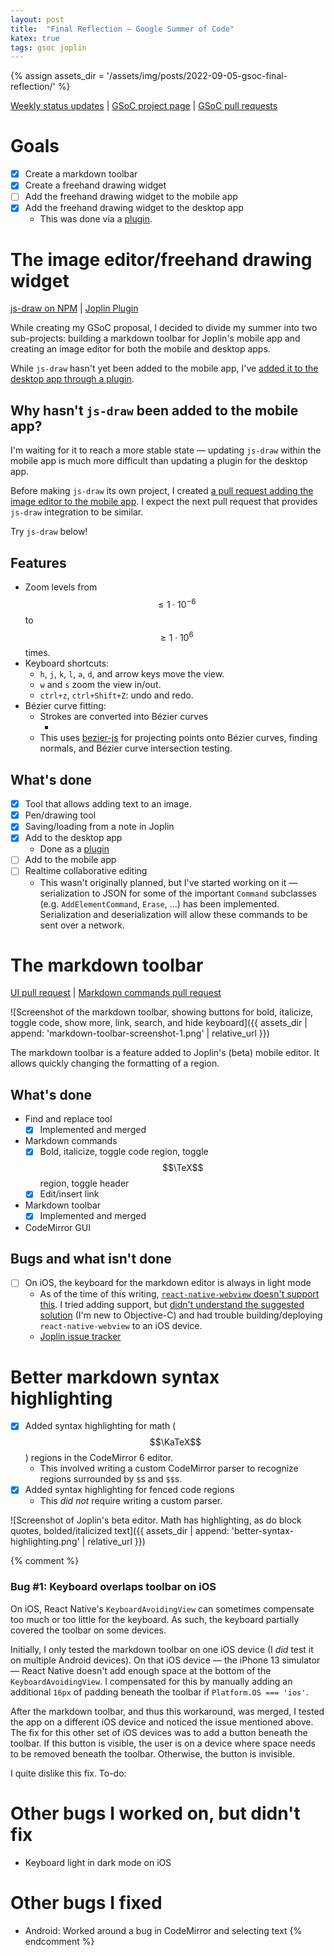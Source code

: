 ```yaml
---
layout: post
title:  "Final Reflection — Google Summer of Code"
katex: true
tags: gsoc joplin
---
```


{% assign assets_dir = '/assets/img/posts/2022-09-05-gsoc-final-reflection/' %}

<!-- Relevant links -->
[Weekly status updates][weekly-status-updates] | [GSoC project page][gsoc-project-page] | [GSoC pull requests][gsoc-pull-requests]

# Goals
 - [x] Create a markdown toolbar
 - [x] Create a freehand drawing widget
 - [ ] Add the freehand drawing widget to the mobile app
 - [x] Add the freehand drawing widget to the desktop app
   - This was done via a [plugin][js-draw-plugin].

# The image editor/freehand drawing widget
[js-draw on NPM][js-draw-npm] | [Joplin Plugin][js-draw-plugin]

While creating my GSoC proposal, I decided to divide my summer into two sub-projects: building a markdown toolbar for Joplin's mobile app and creating an image editor for both the mobile and desktop apps.

While `js-draw` hasn't yet been added to the mobile app, I've [added it to the desktop app through a plugin][js-draw-plugin].

<aside markdown=1>
<h2>Why hasn't <code>js-draw</code> been added to the mobile app?</h2>

I'm waiting for it to reach a more stable state — updating `js-draw` within the mobile app is much more difficult than updating a plugin for the desktop app.

Before making `js-draw` its own project, I created [a pull request adding the image editor to the mobile app](https://github.com/laurent22/joplin/pull/6739). I expect the next pull request that provides `js-draw` integration to be similar.

</aside>

Try `js-draw` below!
<script src="https://cdn.jsdelivr.net/npm/js-draw@0.1.10/dist/bundle.js" integrity="sha256-es3CO1AseW9wAb9mNDfjEhUWKNZncCRoYMTdpw2t2VI=" crossorigin="anonymous"></script>
<script>
    // Adds a save action to a js-draw editor's toolbar.
    function addSaveAction(editor, toolbar) {
        toolbar.addActionButton('Save', function() {
            const img = editor.toSVG();
            const blob = new Blob([ img.outerHTML ],  { type: 'image/svg+xml' });
            const objectURL = URL.createObjectURL(blob);
            ;
            const link = document.createElement('a');
            link.href = objectURL;
            link.innerText = 'Save';
            link.setAttribute('download', 'image.svg');
            ;
            document.body.appendChild(link);
            ;
            link.click();
            ;
            link.remove();
            URL.revokeObjectURL(objectURL);
        });
    }
;
    function initEditor(outputElemSelector, svgData) {
        const container = document.querySelector(outputElemSelector);
        const editor = new jsdraw.Editor(container, {
            wheelEventsEnabled: 'only-if-focused',
        });
        ;
        const toolbar = editor.addToolbar();
        addSaveAction(editor, toolbar);
        ;
        editor.getRootElement().style.height = '500px';
        editor.loadFromSVG(svgData);
        editor.viewport.resetTransform();
    }
</script>
<div id='jsDrawDemo-1'></div>
<script>
    initEditor('#jsDrawDemo-1', `<svg viewBox="0 0 496.5 320.32" width="496.5" height="320.32" version="1.1" baseProfile="full" xmlns="http://www.w3.org/2000/svg"><text style="transform: matrix(1, 0, 0, 1, 29, 43); font-family: sans-serif; font-size: 32px; fill: rgb(128, 51, 128);">JS-Draw Demo!</text><path d="M319.9,7.9Q311.4,20 311.1,27.6L312.7,27.6Q312.8,20.6 321.1,8.9M311.1,27.6Q310.6,51.2 321.3,51.9L321.3,50.3Q311.9,50.3 312.7,27.6M321.3,51.9Q321.9,51.9 324.2,52.6L324.6,51Q322.2,50.4 321.3,50.3" fill="#803380"></path><path d="M332,20.5Q341.1,17.7 350.6,12.6L349.8,11.2Q340.5,16.3 331.6,19.1M350.6,12.6Q351.1,12.2 351.1,12.3L351.7,10.9Q350.9,10.7 349.8,11.2M351.1,12.3Q351.5,12.1 350.3,15.2L351.7,15.8Q353.1,11.8 351.7,10.9M350.3,15.2Q349.5,17.5 352.1,34.7L353.7,34.5Q351,17.5 351.7,15.8M352.1,34.7Q353.9,45.2 345.1,50.4L345.9,51.8Q355.3,45.8 353.7,34.5M345.1,50.4Q341.3,53.1 338.4,47.1L337,47.9Q340.8,54.6 345.9,51.8M338.4,47.1Q336.7,44.3 339.5,41.4L338.3,40.4Q335.2,44 337,47.9" fill="#803380"></path><path d="M373.8,19.2Q369.9,16.3 364.7,16.2L364.7,17.8Q369.4,17.7 372.8,20.4M364.7,16.2Q356.8,16.6 359.7,23.2L361.1,22.6Q358.2,17.4 364.7,17.8M359.7,23.2Q361.3,26.4 368.9,33.3L369.9,32.1Q362.5,25.4 361.1,22.6M368.9,33.3Q373.1,36.9 371,41.4L372.4,42Q374.6,36.5 369.9,32.1M371,41.4Q370.4,43.4 360.9,41.7L360.7,43.3Q370.9,44.9 372.4,42M360.9,41.7Q358.4,41.6 359.9,37.6L358.5,37.2Q357,42.3 360.7,43.3" fill="#803380"></path><path d="M378.9,30.3Q388.5,29.6 394.4,29.6L394.4,28Q388.5,28 378.7,28.7" fill="#803380"></path><path d="M399.1,13.2Q401.8,33.3 401.8,45.6L403.4,45.6Q403.4,33.2 400.7,13M401.8,45.6Q402.4,47.3 406.3,44.2L405.3,43Q402.8,45.8 403.4,45.6M406.3,44.2Q408.1,42.5 416.4,41.7L416.2,40.1Q407.5,41 405.3,43M416.4,41.7Q425.5,40.5 423.8,31.7L422.2,32.1Q424.2,39.6 416.2,40.1M423.8,31.7Q421.4,22 410.1,15.9L409.3,17.3Q420.2,23 422.2,32.1M410.1,15.9Q406.4,14.1 399.3,15.8L399.7,17.4Q406.3,15.6 409.3,17.3" fill="#803380"></path><path d="M425.3,23.7Q429.9,23.6 430.5,24.9L431.9,24.1Q430.5,22.2 425.3,22.1M430.5,24.9Q432.2,27.5 430,38L431.6,38.4Q433.7,27.4 431.9,24.1M430,38.2Q430,38.2 430,42.8L431.6,42.8Q431.6,38.2 431.6,38.2" fill="#803380"></path><path d="M431.5,25.6Q435.4,19.5 437.4,18.9L436.8,17.5Q434.3,18.4 430.1,24.8M437.4,18.9Q443.6,16.5 443.3,22.5L444.9,22.5Q444.5,15.2 436.8,17.5" fill="#803380"></path><path d="M450.3,23.9Q452.8,15.7 456.2,15.9L456.2,14.3Q451.7,14.6 448.9,23.5M456.2,15.9Q459.9,15.5 459.7,21.7L461.3,21.7Q461.1,14.5 456.2,14.3M459.7,21.7Q459.7,27 457.4,43.1L459,43.3Q461.3,27.2 461.3,21.7M457.4,43.1Q457.4,45.3 459.4,45.6L459.4,44Q458.6,44.3 459,43.3" fill="#803380"></path><path d="M461,35.6Q453.6,29.1 449.8,32.6L451,33.6Q453.4,30.7 460,36.8M449.8,32.6Q445.1,37.7 448.9,45.5L450.3,44.9Q446.7,37.8 451,33.6M448.9,45.5Q450.8,48.6 457.8,45.1L457,43.7Q451,47 450.3,44.9M457.8,45.1Q458.2,44.8 458.8,44.1L457.6,43.1Q457.1,43.7 457,43.7" fill="#803380"></path><path d="M464.2,32.6Q467.7,30.4 468.8,31.7L469.8,30.5Q467.7,28.8 463.4,31.2M468.8,31.7Q472.9,35.2 469.7,41.8L471.1,42.4Q474.4,35 469.8,30.5M469.7,41.8Q468.3,45.2 472.7,48.9L473.7,47.7Q469.8,44.7 471.1,42.4M472.7,48.9Q475.7,51 479.6,46.9L478.4,45.9Q475.4,49.4 473.7,47.7M479.6,46.9Q482.9,43.1 483,38.5L481.4,38.5Q481.5,42.6 478.4,45.9M483,38.5Q482.4,32.5 485.5,37.8L486.7,37Q482,31 481.4,38.5M485.5,37.8Q486.7,39.5 484.9,47L486.5,47.4Q488.3,39.4 486.7,37M484.9,47Q485.1,49.4 491.6,45.5L490.8,44.1Q485.7,47.9 486.5,47.4M491.5,45.5Q493.1,44.6 493.1,28.8L491.5,28.8Q491.5,44.1 490.9,44.1M493.1,28.8Q492.7,29.1 493.6,29.2L493.4,27.6Q491.9,27.8 491.5,28.8" fill="#803380"></path><path d="M490.8,15.3Q495,29.3 493.9,37.3L495.5,37.5Q496.5,29.1 492.4,14.9M493.9,37.3Q493.5,41.2 486.6,51.8L488,52.6Q494.9,41.8 495.5,37.5" fill="#803380"></path><text style="transform: matrix(0.332139, 0, 0, 0.332139, 31.3, 78.7); font-family: serif; font-size: 32px; fill: rgb(153, 125, 61);">⚠ To load saved images, please use the live demo linked in js-draw's README (see</text><text style="transform: matrix(0.332139, 0, 0, 0.332139, 46.3, 91.6); font-family: serif; font-size: 32px; fill: rgb(153, 125, 61);">its NPM landing page. ⚠</text><text style="transform: matrix(0.631849, 0, 0, 0.631849, 33.6, 130); font-family: serif; font-size: 32px; fill: rgb(92, 153, 61);">JS-Draw supports</text><text style="transform: matrix(0.631849, 0, 0, 0.631849, 56.3, 154); font-family: serif; font-size: 32px; fill: rgb(92, 153, 61);">• Zoom levels from less than 1·10⁻⁶ to</text><text style="transform: matrix(0.631849, 0, 0, 0.631849, 77.1, 181.1); font-family: serif; font-size: 32px; fill: rgb(92, 153, 61);">greater than 1·10⁶x.</text><text style="transform: matrix(2.55765e-7, 0, 0, 2.55765e-7, 250.457, 180.305); font-family: serif; font-size: 32px; fill: rgb(92, 153, 61);">This is an example of text drawn at</text><text style="transform: matrix(7.95172e-8, 0, 0, 7.95172e-8, 250.457, 180.305); font-family: serif; font-size: 32px; fill: rgb(92, 153, 61);">12,575,895x zoom.</text><path d="M265.62,176.07L265.62,164.26L255.99,164.26L255.99,176.07" fill="#ffffff"></path><text style="transform: matrix(0.402898, 0, 0, 0.336828, 256.941, 172.58); font-family: monospace; font-size: 32px; fill: rgb(92, 153, 61);">7</text><path d="M259.6,168.4Q260.5,168.4 263.4,168.1L263.4,168Q260.5,168.2 259.6,168.3" fill="#42cc33"></path><text style="transform: matrix(0.415397, 0, 0, 0.415397, 58.3, 210.9); font-family: monospace; font-size: 32px; fill: rgb(92, 153, 61);">• Loading and saving to SVGs.</text><text style="transform: matrix(0.415397, 0, 0, 0.415397, 58.7, 230.8); font-family: monospace; font-size: 32px; fill: rgb(92, 153, 61);">• Large images</text><text style="transform: matrix(0.16757, 0, 0, 0.16757, 80.3, 238.3); font-family: monospace; font-size: 32px; fill: rgb(92, 153, 61);">— When a large number of strokes are visible, the display is divided up into grids and sub-grids</text><text style="transform: matrix(0.16757, 0, 0, 0.16757, 87.1, 244.5); font-family: monospace; font-size: 32px; fill: rgb(92, 153, 61);">where each grid unit caches a rendered segment of the image.</text><text style="transform: matrix(0.0123646, 0.00713148, -0.00713872, 0.0123521, 283.63, 239.818); font-family: monospace; font-size: 32px; fill: rgb(92, 153, 61);">For some reason</text><text style="transform: matrix(0.0123646, 0.00713148, -0.00713872, 0.0123521, 287.264, 241.833); font-family: monospace; font-size: 32px; fill: rgba(92, 152, 60, 0.75);">, Safari and Firefox are able</text><text style="transform: matrix(0.0123646, 0.00713148, -0.00713872, 0.0123521, 283.433, 240.264); font-family: monospace; font-size: 32px; fill: rgba(92, 152, 60, 0.75);">to render images made with js-draw than Chrome and</text><text style="transform: matrix(0.0123646, 0.00713148, -0.00713872, 0.0123521, 283.192, 240.652); font-family: monospace; font-size: 32px; fill: rgba(92, 152, 60, 0.75);">Chrome-based browsers...</text><text style="transform: matrix(0.175012, 0, 0, 0.175012, 288, 167); font-family: monospace; font-size: 32px; fill: rgba(92, 152, 60, 0.75);">- Touchscreen, ctrl+scroll, and pinch zooming</text><text style="transform: matrix(0.175012, 0, 0, 0.175012, 402.1, 171.3); font-family: monospace; font-size: 32px; fill: rgba(92, 152, 60, 0.75);">↑</text><text style="transform: matrix(0.0695256, 0, 0, 0.0695256, 383.4, 174.1); font-family: monospace; font-size: 32px; fill: rgba(92, 152, 60, 0.75);">Pinch zooming may not work in Google Chrome.</text><text style="transform: matrix(0.0708614, 0, 0, 0.0708614, 393.2, 176.59); font-family: monospace; font-size: 32px; fill: rgba(92, 152, 60, 0.75);">It works in Firefox, though!</text><text style="transform: matrix(0.207017, 0, 0, 0.207017, 60.1, 256.9); font-family: monospace; font-size: 32px; fill: rgba(90, 151, 59, 0.957);">• Undo/redo</text><text style="transform: matrix(0.422008, 0, 0, 0.422008, 61.5, 267.8); font-family: monospace; font-size: 32px; fill: rgba(90, 151, 59, 0.957);">• Rotating the viewport</text><text style="transform: matrix(0.0258574, 0.00809798, -0.00692848, 0.0302221, 247.362, 260.159); font-family: monospace; font-size: 32px; fill: rgba(90, 151, 59, 0.957);">(with a touchscreen or by pressing R or r on a keyboard.)</text><text style="transform: matrix(0.149962, 0, 0, 0.149962, 62.7, 275.5); font-family: monospace; font-size: 32px; fill: rgba(90, 151, 59, 0.957);">• Vim-like h,j,k,l keyboard navigation.</text><text style="transform: matrix(0.034576, 0, 0, 0.034576, 63.26, 278.06); font-family: monospace; font-size: 32px; fill: rgba(90, 151, 59, 0.957);">• Accessibility announcements when undoing/redoing/adding strokes and text.</text><text style="transform: matrix(0.213993, 0, 0, 0.213993, 61.7, 286.5); font-family: monospace; font-size: 32px; fill: rgba(90, 151, 59, 0.957);">• Bézier curve fitting</text><text style="transform: matrix(0.0493392, 0, 0, 0.0493392, 72.5, 288.9); font-family: monospace; font-size: 32px; fill: rgba(90, 151, 59, 0.957);">— Curve fitting is done with the help of bezier-js</text><text style="transform: matrix(0.00734983, 0, 0, 0.00734983, 111.668, 289.357); font-family: monospace; font-size: 32px; fill: rgba(59, 146, 151, 0.957);">https://www.npmjs.com/package/bezier-js</text><text style="transform: matrix(0.0378354, 0, 0, 0.0378354, 63, 294); font-family: monospace; font-size: 32px; fill: rgba(59, 151, 71, 0.957);">• Pen pressure sensitivity</text><text style="transform: matrix(0.0587694, 0, 0, 0.0587694, 63.12, 290.85); font-family: monospace; font-size: 32px; fill: rgba(59, 151, 71, 0.957);">• Rotating/scaling strokes</text><text style="transform: matrix(0.036969, 0, 0, 0.036969, 63.27, 296.44); font-family: monospace; font-size: 32px; fill: rgba(59, 151, 71, 0.957);">• Changing pen colors</text><text style="transform: matrix(0.0173823, 0, 0, 0.0173823, 78.95, 295.77); font-family: monospace; font-size: 32px; fill: rgba(59, 151, 71, 0.957);">With the help of the Coloris color picker library!</text><text style="transform: matrix(0.00282858, 0, 0, 0.00282858, 87.13, 295.915); font-family: monospace; font-size: 32px; fill: rgba(78, 151, 59, 0.957);">on NPM</text><text style="transform: matrix(0.00282858, 0, 0, 0.00282858, 86.091, 295.928); font-family: monospace; font-size: 32px; fill: rgba(151, 117, 59, 0.957);">@melloware/coloris</text><text style="transform: matrix(0.0013122, 0, 0, 0.0013122, 86.105, 296.023); font-family: monospace; font-size: 32px; fill: rgba(59, 149, 151, 0.957);">https://www.npmjs.com/package/@melloware/coloris</text><text style="transform: matrix(0.124112, 0, 0, 0.124112, 62.9, 299.9); font-family: monospace; font-size: 32px; fill: rgba(61, 151, 59, 0.957);">• Loading/saving from/to SVG</text><text style="transform: matrix(0.0160498, 0, 0, 0.0160498, 69.98, 300.37); font-family: monospace; font-size: 32px; fill: rgba(61, 151, 59, 0.957);">↑</text><text style="transform: matrix(0.00375766, 0, 0, 0.00375766, 69.544, 300.573); font-family: monospace; font-size: 32px; fill: rgba(138, 151, 59, 0.957);">Only supports a very limited subset of SVG, even if it does try to preserve unrecognized SVG elements.</text><text style="transform: matrix(0.0438965, 0, 0, 0.0438965, 294.8, 170.6); font-family: monospace; font-size: 32px; fill: rgba(138, 151, 59, 0.957);">(You can also zoom by pressing the w and s keys!</text><text style="transform: matrix(0.0309699, 0, 0, 0.0408575, 335.28, 170.564); font-family: monospace; font-size: 32px; fill: rgba(138, 151, 59, 0.957);">)</text><path d="M324.06031778599373,170.9296822140063L324.19968221400626,170.79031778599372L325.40031778599376,170.79031778599372L325.40031778599376,169.5996822140063L324.19968221400626,169.5996822140063L324.19968221400626,170.79031778599372L324.06031778599373,170.9296822140063L324.06031778599373,169.4603177859937L325.5396822140063,169.4603177859937L325.5396822140063,170.9296822140063" fill="#aba93a"></path><path d="M329.27031778599377,170.8996822140063L329.4096822140063,170.76031778599372L330.3803177859937,170.76031778599372L330.3803177859937,169.5696822140063L329.4096822140063,169.5696822140063L329.4096822140063,170.76031778599372L329.27031778599377,170.8996822140063L329.27031778599377,169.4303177859937L330.51968221400625,169.4303177859937L330.51968221400625,170.8996822140063" fill="#aba93a"></path><path d="M93.81890784172289,276.2010921582771L94.0010921582771,276.0189078417229L97.6689078417229,276.0189078417229L97.6689078417229,271.1710921582771L94.0010921582771,271.1710921582771L94.0010921582771,276.0189078417229L93.81890784172289,276.2010921582771L93.81890784172289,270.9889078417229L97.85109215827711,270.9889078417229L97.85109215827711,276.2010921582771" fill="#aba93a"></path><path d="M99.5289078417229,276.8410921582771L99.71109215827711,276.6589078417229L102.8889078417229,276.6589078417229L102.8889078417229,271.5010921582771L99.71109215827711,271.5010921582771L99.71109215827711,276.6589078417229L99.5289078417229,276.8410921582771L99.5289078417229,271.31890784172293L103.07109215827711,271.31890784172293L103.07109215827711,276.8410921582771" fill="#aba93a"></path><path d="M105.6389078417229,275.9910921582771L105.82109215827711,275.80890784172294L109.1189078417229,275.80890784172294L109.1189078417229,271.1710921582771L105.82109215827711,271.1710921582771L105.82109215827711,275.80890784172294L105.6389078417229,275.9910921582771L105.6389078417229,270.9889078417229L109.30109215827711,270.9889078417229L109.30109215827711,275.9910921582771" fill="#aba93a"></path><path d="M111.3889078417229,276.0710921582771L111.57109215827711,275.8889078417229L114.62890784172289,275.8889078417229L114.62890784172289,271.3010921582771L111.57109215827711,271.3010921582771L111.57109215827711,275.8889078417229L111.3889078417229,276.0710921582771L111.3889078417229,271.1189078417229L114.8110921582771,271.1189078417229L114.8110921582771,276.0710921582771" fill="#aba93a"></path><text style="transform: matrix(0.124325, 0, 0, 0.124325, 42.8, 315.5); font-family: serif; font-size: 32px; fill: rgba(138, 151, 59, 0.957);">Does NOT yet support (among other things)</text><text style="transform: matrix(0.0735582, 0, 0, 0.0735582, 49.4, 318.9); font-family: serif; font-size: 32px; fill: rgba(138, 151, 59, 0.957);">• Editing existing text</text><text style="transform: matrix(0.0735582, 0, 0, 0.0735582, 49.55, 320.32); font-family: serif; font-size: 32px; fill: rgba(138, 151, 59, 0.957);">• Realtime collaboration</text></svg>`);
</script>

## Features
 * Zoom levels from $$\leq 1\cdot 10^{-6}$$ to $$\geq 1\cdot 10^6$$ times.
 * Keyboard shortcuts:
    * `h`, `j`, `k`, `l`, `a`, `d`, and arrow keys move the view.
    * `w` and `s` zoom the view in/out.
    * `ctrl+z`, `ctrl+Shift+Z`: undo and redo.
 * Bézier curve fitting:
    * Strokes are converted into Bézier curves
      * <div id='jsDrawDemo-2'></div>
    * This uses [bezier-js](https://www.npmjs.com/package/bezier-js) for projecting points onto Bézier curves, finding normals, and Bézier curve intersection testing.

<script>
    initEditor('#jsDrawDemo-2', `<svg viewBox="0 0 785.7807895409187 481" width="785.7807895409187" height="481" version="1.1" baseProfile="full" xmlns="http://www.w3.org/2000/svg"><path d="M503.7233362768156,1.5509355509355514Q499.3573794168714,174.48024948024954 477.52759511715294,208.60083160083144L527.0084395298481,242.7214137214136Q557.5701375494547,187.66320166320165 561.9360944093976,3.1018711018711027M477.52759511715294,208.60083160083144Q431.6850480877436,310.18711018711025 337.8169755989536,193.86694386694398L295.6127259528313,237.29313929313915Q435.3233454710302,373 527.0084395298481,242.7214137214136M337.8169755989536,193.86694386694398Q323.9914455424654,178.35758835758827 284.69783380297156,121.74844074844077L236.67230834359071,158.97089397089388Q278.14889851305605,218.68191268191262 295.6127259528313,237.29313929313915M284.69783380297156,121.74844074844077Q262.86804950325296,95.38253638253634 183.55316654760858,70.56756756756748L167.54465806114834,131.0540540540541Q234.4893299136189,150.4407484407484 236.67230834359071,158.97089397089388M183.55316654760858,70.56756756756748Q117.33615417179541,61.26195426195427 58.39573656255488,177.5821205821205L110.78721888187972,205.49896049896057Q148.62551166805878,114.76923076923077 167.54465806114834,131.0540540540541M58.39573656255488,177.5821205821205Q32.19999540289255,233.41580041580053 14.008508486460345,255.90436590436587L59.12339603921214,296.22869022868997Q81.68083981558823,267.53638253638235 110.78721888187972,205.49896049896057M14.008508486460345,255.90436590436587Q4.548935289915597,268.3118503118503 -2,288.4740124740122L53.302120225953914,308.6361746361743Q56.212758132583026,298.55509355509366 59.12339603921214,296.22869022868997" fill="#803380"></path><path d="M184.28082602426576,71.34303534303531Q179.18720968766493,95.38253638253634 168.27231753780546,135.7068607068606L169.72763649112,135.7068607068606Q180.64252864097926,96.15800415800418 185.73614497758044,71.34303534303531" fill="#cc6633"></path><path d="M59.12339603921214,179.90852390852385Q103.51062411530681,207.82536382536398 109.33189992856511,208.60083160083144L109.33189992856511,207.04989604989595Q104.23828359196413,206.27442827442835 60.578714992526756,178.35758835758827" fill="#cc6633"></path><path d="M15.463827439774917,259.78170478170455Q22.740422206347805,266.76091476091494 43.84254702940917,288.4740124740122L45.29786598272377,286.923076923077Q24.195741159662436,265.2099792099793 16.919146393089502,258.2307692307693M43.84254702940917,288.4740124740122Q46.02552545938103,290.8004158004156 53.302120225953914,296.22869022868997L54.75743917926842,294.6777546777547Q47.480844412695575,289.2494802494802 45.29786598272377,286.923076923077M53.302120225953914,296.22869022868997Q54.02977970261122,296.22869022868997 55.48509865592579,299.3305613305618L56.94041760924031,297.7796257796258Q55.48509865592579,295.4532224532226 54.75743917926842,294.6777546777547" fill="#cc6633"></path><path d="M237.39996782024804,159.7463617463617Q249.7701789234219,151.216216216216 286.8808122329435,127.17671517671518L285.42549327962894,125.62577962577971Q248.31485997010728,150.4407484407484 235.94464886693314,158.19542619542628M286.8808122329435,127.17671517671518Q286.8808122329435,126.40124740124725 288.3361311862582,125.62577962577971L286.8808122329435,124.0748440748441Q286.1531527562863,125.62577962577971 285.42549327962894,125.62577962577971" fill="#cc6633"></path><path d="M297.06804490614536,238.0686070686072Q324.7191050191226,196.96881496881517 333.45101873901007,191.54054054054038L331.99569978569536,189.98960498960489Q323.9914455424654,195.41787941787956 295.6127259528313,236.51767151767166" fill="#cc6633"></path><path d="M478.9829140704677,208.60083160083144Q520.459504239933,227.2120582120584 523.3701421465619,233.41580041580053L524.825461099876,233.41580041580053Q521.1871637165902,225.66112266112287 478.9829140704677,207.04989604989595M523.3701421465619,233.41580041580053Q524.825461099876,236.51767151767166 529.9190774364785,243.49688149688154L531.3743963897922,241.945945945946Q526.2807800531918,235.74220374220374 524.825461099876,233.41580041580053" fill="#cc6633"></path><path d="M505.17865523012983,1.5509355509355514Q538.6509911563651,6.203742203742205 561.9360944093976,6.203742203742205L561.9360944093976,4.652806652806653Q538.6509911563651,4.652806652806653 505.17865523012983,0" fill="#cc6633"></path><path d="M-0.5446810466854229,290.8004158004156Q13.280849009803054,294.6777546777547 55.48509865592579,309.4116424116426L55.48509865592579,307.860706860707Q14.008508486460345,293.90228690228656 -0.5446810466854229,289.2494802494802" fill="#cc6633"></path><text style="transform: matrix(0.646015, 0, 0, 0.68846, 68.9468, 318.562); font-family: sans-serif; font-size: 32px; fill: rgb(128, 113, 51);">Each segment (marked in orange) is made up of</text><text style="transform: matrix(0.646015, 0, 0, 0.68846, 69.6017, 338.026); font-family: sans-serif; font-size: 32px; fill: rgb(128, 113, 51);">two lines and two Bézier curves.</text><text style="transform: matrix(0.646015, 0, 0, 0.68846, 71.5664, 361.368); font-family: sans-serif; font-size: 32px; fill: rgb(128, 113, 51);">Fitting is approximate — the curves created are not the best fit.</text></svg>`);
</script>

## What's done
 - [x] Tool that allows adding text to an image.
 - [x] Pen/drawing tool
 - [x] Saving/loading from a note in Joplin
 - [x] Add to the desktop app
    - Done as a [plugin][js-draw-plugin]
 - [ ] Add to the mobile app
 - [ ] Realtime collaborative editing
    - This wasn't originally planned, but I've started working on it — serialization to JSON for some of the important `Command` subclasses (e.g. `AddElementCommand`, `Erase`, ...) has been implemented. Serialization and deserialization will allow these commands to be sent over a network.



# The markdown toolbar
[UI pull request][markdown-toolbar-ui-pr] | [Markdown commands pull request][markdown-commands-pr]

![Screenshot of the markdown toolbar, showing buttons for bold, italicize, toggle code, show more, link, search, and hide keyboard]({{ assets_dir | append: 'markdown-toolbar-screenshot-1.png' | relative_url }})

The markdown toolbar is a feature added to Joplin's (beta) mobile editor. It allows quickly changing the formatting of a region.

## What's done
 - Find and replace tool
    - [x] Implemented and merged
 - Markdown commands
    - [x] Bold, italicize, toggle code region, toggle $$\TeX$$ region, toggle header
    - [x] Edit/insert link
 - Markdown toolbar
    - [x] Implemented and merged
 - CodeMirror GUI

## Bugs and what isn't done
 - [ ] On iOS, the keyboard for the markdown editor is always in light mode
    - As of the time of this writing, [`react-native-webview` doesn't support this](https://github.com/react-native-webview/react-native-webview/issues/1634). I tried adding support, but [didn't understand the suggested solution](https://stackoverflow.com/questions/28664984/custom-webview-keyboard-issues/47949089#47949089) (I'm new to Objective-C) and had trouble building/deploying `react-native-webview` to an iOS device.
    - [Joplin issue tracker](https://github.com/laurent22/joplin/issues/5775)

# Better markdown syntax highlighting

- [x] Added syntax highlighting for math ($$\KaTeX$$) regions in the CodeMirror 6 editor.
    - This involved writing a custom CodeMirror parser to recognize regions surrounded by `$`s and `$$`s.
- [x] Added syntax highlighting for fenced code regions
    - This *did not* require writing a custom parser.

![Screenshot of Joplin's beta editor. Math has highlighting, as do block quotes, bolded/italicized text]({{ assets_dir | append: 'better-syntax-highlighting.png' | relative_url }})


{% comment %}
### Bug #1: Keyboard overlaps toolbar on iOS

On iOS, React Native's `KeyboardAvoidingView` can sometimes compensate too much or too little for the keyboard. As such, the keyboard partially covered the toolbar on some devices.

Initially, I only tested the markdown toolbar on one iOS device (I _did_ test it on multiple Android devices). On that iOS device — the iPhone 13 simulator — React Native doesn't add enough space at the bottom of the `KeyboardAvoidingView`. I compensated for this by manually adding an additional `16px` of padding beneath the toolbar if `Platform.OS === 'ios'`.

After the markdown toolbar, and thus this workaround, was merged, I tested the app on a different iOS device and noticed the issue mentioned above. The fix for this other set of iOS devices was to add a button beneath the toolbar. If this button is visible, the user is on a device where space needs to be removed beneath the toolbar. Otherwise, the button is invisible.

I quite dislike this fix.
To-do:
# Other bugs I worked on, but didn't fix
 - Keyboard light in dark mode on iOS
# Other bugs I fixed
 - Android: Worked around a bug in CodeMirror and selecting text
{% endcomment %}

[markdown-commands-pr]: https://github.com/laurent22/joplin/pull/6707
[markdown-toolbar-ui-pr]: https://github.com/laurent22/joplin/pull/6753
[js-draw-npm]: https://www.npmjs.com/package/js-draw
[js-draw-plugin]: https://discourse.joplinapp.org/t/plugin-js-draw-integration/27114
[gsoc-project-page]: https://summerofcode.withgoogle.com/proposals/details/kkfqMKMK
[weekly-status-updates]: https://discourse.joplinapp.org/tags/c/gsoc-projects/mobile-editor-improvements/29/report
[gsoc-pull-requests]: https://github.com/laurent22/joplin/pulls?q=is%3Apr+author%3Apersonalizedrefrigerator++created%3A%3C2022-09-08